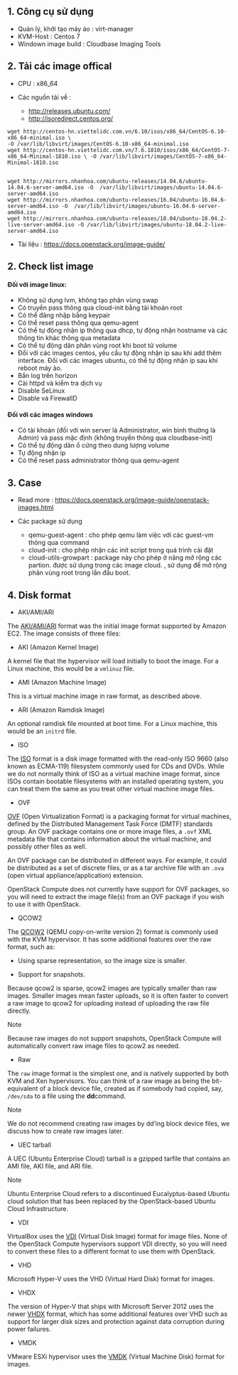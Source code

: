 

## 1. Công cụ sử dụng

- Quản lý, khởi tạo máy ảo : virt-manager
- KVM-Host : Centos 7 
- Windown image build :  Cloudbase Imaging Tools

## 2. Tải các image offical

- CPU : x86_64 

- Các nguồn tải về :
    - http://releases.ubuntu.com/
    - http://isoredirect.centos.org/


```
wget http://centos-hn.viettelidc.com.vn/6.10/isos/x86_64/CentOS-6.10-x86_64-minimal.iso \
-O /var/lib/libvirt/images/CentOS-6.10-x86_64-minimal.iso
wget http://centos-hn.viettelidc.com.vn/7.6.1810/isos/x86_64/CentOS-7-x86_64-Minimal-1810.iso \ -O /var/lib/libvirt/images/CentOS-7-x86_64-Minimal-1810.iso


wget http://mirrors.nhanhoa.com/ubuntu-releases/14.04.6/ubuntu-14.04.6-server-amd64.iso -O  /var/lib/libvirt/images/ubuntu-14.04.6-server-amd64.iso
wget http://mirrors.nhanhoa.com/ubuntu-releases/16.04/ubuntu-16.04.6-server-amd64.iso -O  /var/lib/libvirt/images/ubuntu-16.04.6-server-amd64.iso
wget http://mirrors.nhanhoa.com/ubuntu-releases/18.04/ubuntu-18.04.2-live-server-amd64.iso -O /var/lib/libvirt/images/ubuntu-18.04.2-live-server-amd64.iso

```

- Tài liệu : https://docs.openstack.org/image-guide/

## 2. Check list image

####  Đối với image linux:

+ Không sử dụng lvm, không tạo phân vùng swap
+ Có truyền pass thông qua cloud-init bằng tài khoản root
+ Có thể đăng nhập bằng keypair
+ Có thể reset pass thông qua qemu-agent
+ Có thể tự động nhận ip thông qua dhcp, tự động nhận hostname và các thông tin khác thông qua metadata
+ Có thể tự động dãn phân vùng root khi boot từ volume
+ Đối với các images centos, yêu cầu tự động nhận ip sau khi add thêm interface. Đối với các images ubuntu, có thể tự động nhận ip sau khi reboot máy ảo.
+ Bắn log trên horizon
+ Cài httpd và kiểm tra dịch vụ
+ Disable SeLinux
+ Disable và FirewallD

#### Đối với các images windows

+ Có tài khoản (đối với win server là Administrator, win bình thường là Admin) và pass mặc định (không truyền thông qua cloudbase-init)
+ Có thể tự động dãn ổ cứng theo dung lượng volume
+ Tự động nhận ip
+ Có thể reset pass administrator thông qua qemu-agent


## 3. Case 

- Read more : https://docs.openstack.org/image-guide/openstack-images.html


- Các package sử dụng
    - qemu-guest-agent : cho phép qemu làm việc với các guest-vm thông qua command
    - cloud-init : cho phép nhận các init script trong quá trình cài đặt 
    -  cloud-utils-growpart : package này cho phép ở năng mở rộng các partion. được sử dụng trong các image cloud. , sử dụng để mở rộng phân vùng root trong lần đầu boot. 


## 4. Disk format

- AKI/AMI/ARI

The  [AKI/AMI/ARI](http://docs.aws.amazon.com/AWSEC2/latest/UserGuide/AMIs.html)  format was the initial image format supported by Amazon EC2. The image consists of three files:

- AKI (Amazon Kernel Image)

A kernel file that the hypervisor will load initially to boot the image. For a Linux machine, this would be a  `vmlinuz`  file.

- AMI (Amazon Machine Image)

This is a virtual machine image in raw format, as described above.

- ARI (Amazon Ramdisk Image)

An optional ramdisk file mounted at boot time. For a Linux machine, this would be an  `initrd`  file.

- ISO

The  [ISO](http://www.ecma-international.org/publications/standards/Ecma-119.htm)  format is a disk image formatted with the read-only ISO 9660 (also known as ECMA-119) filesystem commonly used for CDs and DVDs. While we do not normally think of ISO as a virtual machine image format, since ISOs contain bootable filesystems with an installed operating system, you can treat them the same as you treat other virtual machine image files.

- OVF

[OVF](http://dmtf.org/sites/default/files/OVF_Overview_Document_2010.pdf)  (Open Virtualization Format) is a packaging format for virtual machines, defined by the Distributed Management Task Force (DMTF) standards group. An OVF package contains one or more image files, a  `.ovf`  XML metadata file that contains information about the virtual machine, and possibly other files as well.

An OVF package can be distributed in different ways. For example, it could be distributed as a set of discrete files, or as a tar archive file with an  `.ova`  (open virtual appliance/application) extension.

OpenStack Compute does not currently have support for OVF packages, so you will need to extract the image file(s) from an OVF package if you wish to use it with OpenStack.

- QCOW2

The  [QCOW2](http://en.wikibooks.org/wiki/QEMU/Images)  (QEMU copy-on-write version 2) format is commonly used with the KVM hypervisor. It has some additional features over the raw format, such as:

-   Using sparse representation, so the image size is smaller.
    
-   Support for snapshots.
    

Because qcow2 is sparse, qcow2 images are typically smaller than raw images. Smaller images mean faster uploads, so it is often faster to convert a raw image to qcow2 for uploading instead of uploading the raw file directly.

Note

Because raw images do not support snapshots, OpenStack Compute will automatically convert raw image files to qcow2 as needed.

- Raw

The  `raw`  image format is the simplest one, and is natively supported by both KVM and Xen hypervisors. You can think of a raw image as being the bit-equivalent of a block device file, created as if somebody had copied, say,  `/dev/sda`  to a file using the  **dd**command.

Note

We do not recommend creating raw images by dd’ing block device files, we discuss how to create raw images later.

- UEC tarball

A UEC (Ubuntu Enterprise Cloud) tarball is a gzipped tarfile that contains an AMI file, AKI file, and ARI file.

Note

Ubuntu Enterprise Cloud refers to a discontinued Eucalyptus-based Ubuntu cloud solution that has been replaced by the OpenStack-based Ubuntu Cloud Infrastructure.

- VDI

VirtualBox uses the  [VDI](https://forums.virtualbox.org/viewtopic.php?t=8046)  (Virtual Disk Image) format for image files. None of the OpenStack Compute hypervisors support VDI directly, so you will need to convert these files to a different format to use them with OpenStack.

- VHD

Microsoft Hyper-V uses the VHD (Virtual Hard Disk) format for images.

- VHDX

The version of Hyper-V that ships with Microsoft Server 2012 uses the newer  [VHDX](http://technet.microsoft.com/en-us/library/hh831446.aspx)  format, which has some additional features over VHD such as support for larger disk sizes and protection against data corruption during power failures.

- VMDK

VMware ESXi hypervisor uses the  [VMDK](https://developercenter.vmware.com/web/sdk/60/vddk)  (Virtual Machine Disk) format for images.